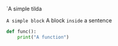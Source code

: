 `A simple tilda

`A simple block`
A block `inside` a sentence

```py
def func():
    print("A function")
```
